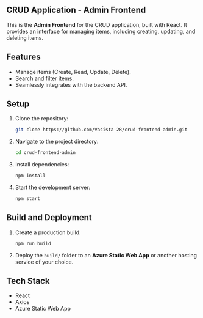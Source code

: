 ## CRUD Application - Admin Frontend

This is the **Admin Frontend** for the CRUD application, built with React. It provides an interface for managing items, including creating, updating, and deleting items.

## Features

- Manage items (Create, Read, Update, Delete).
- Search and filter items.
- Seamlessly integrates with the backend API.

## Setup

1. Clone the repository:

    ```bash
    git clone https://github.com/Vasista-28/crud-frontend-admin.git
    ```

2. Navigate to the project directory:

    ```bash
    cd crud-frontend-admin
    ```

3. Install dependencies:

    ```bash
    npm install
    ```

4. Start the development server:

    ```bash
    npm start
    ```

## Build and Deployment

1. Create a production build:

    ```bash
    npm run build
    ```

2. Deploy the `build/` folder to an **Azure Static Web App** or another hosting service of your choice.


## Tech Stack
- React
- Axios
- Azure Static Web App

